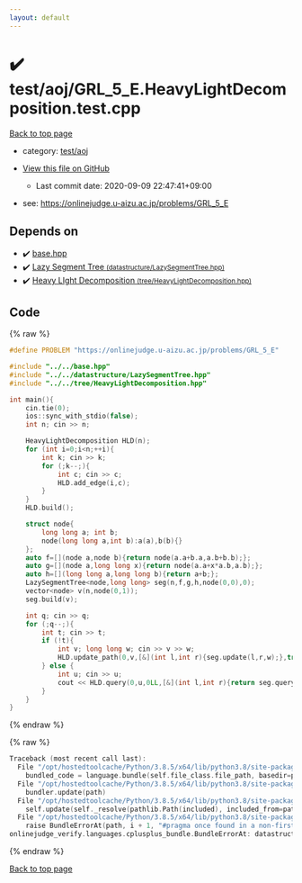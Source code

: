 ```yaml
---
layout: default
---
```


<!-- mathjax config similar to math.stackexchange -->
<script type="text/javascript" async
  src="https://cdnjs.cloudflare.com/ajax/libs/mathjax/2.7.5/MathJax.js?config=TeX-MML-AM_CHTML">
</script>
<script type="text/x-mathjax-config">
  MathJax.Hub.Config({
    TeX: { equationNumbers: { autoNumber: "AMS" }},
    tex2jax: {
      inlineMath: [ ['$','$'] ],
      processEscapes: true
    },
    "HTML-CSS": { matchFontHeight: false },
    displayAlign: "left",
    displayIndent: "2em"
  });
</script>

<script type="text/javascript" src="https://cdnjs.cloudflare.com/ajax/libs/jquery/3.4.1/jquery.min.js"></script>
<script src="https://cdn.jsdelivr.net/npm/jquery-balloon-js@1.1.2/jquery.balloon.min.js" integrity="sha256-ZEYs9VrgAeNuPvs15E39OsyOJaIkXEEt10fzxJ20+2I=" crossorigin="anonymous"></script>
<script type="text/javascript" src="../../../assets/js/copy-button.js"></script>
<link rel="stylesheet" href="../../../assets/css/copy-button.css" />


# :heavy_check_mark: test/aoj/GRL_5_E.HeavyLightDecomposition.test.cpp

<a href="../../../index.html">Back to top page</a>

* category: <a href="../../../index.html#0d0c91c0cca30af9c1c9faef0cf04aa9">test/aoj</a>
* <a href="{{ site.github.repository_url }}/blob/master/test/aoj/GRL_5_E.HeavyLightDecomposition.test.cpp">View this file on GitHub</a>
    - Last commit date: 2020-09-09 22:47:41+09:00


* see: <a href="https://onlinejudge.u-aizu.ac.jp/problems/GRL_5_E">https://onlinejudge.u-aizu.ac.jp/problems/GRL_5_E</a>


## Depends on

* :heavy_check_mark: <a href="../../../library/base.hpp.html">base.hpp</a>
* :heavy_check_mark: <a href="../../../library/datastructure/LazySegmentTree.hpp.html">Lazy Segment Tree <small>(datastructure/LazySegmentTree.hpp)</small></a>
* :heavy_check_mark: <a href="../../../library/tree/HeavyLightDecomposition.hpp.html">Heavy LIght Decomposition <small>(tree/HeavyLightDecomposition.hpp)</small></a>


## Code

<a id="unbundled"></a>
{% raw %}
```cpp
#define PROBLEM "https://onlinejudge.u-aizu.ac.jp/problems/GRL_5_E"

#include "../../base.hpp"
#include "../../datastructure/LazySegmentTree.hpp"
#include "../../tree/HeavyLightDecomposition.hpp"

int main(){
    cin.tie(0);
    ios::sync_with_stdio(false);
    int n; cin >> n;

    HeavyLightDecomposition HLD(n);
    for (int i=0;i<n;++i){
        int k; cin >> k;
        for (;k--;){
            int c; cin >> c;
            HLD.add_edge(i,c);
        }
    }
    HLD.build();

    struct node{
        long long a; int b;
        node(long long a,int b):a(a),b(b){}
    };
    auto f=[](node a,node b){return node(a.a+b.a,a.b+b.b);};
    auto g=[](node a,long long x){return node(a.a+x*a.b,a.b);};
    auto h=[](long long a,long long b){return a+b;};
    LazySegmentTree<node,long long> seg(n,f,g,h,node(0,0),0);
    vector<node> v(n,node(0,1));
    seg.build(v);

    int q; cin >> q;
    for (;q--;){
        int t; cin >> t;
        if (!t){
            int v; long long w; cin >> v >> w;
            HLD.update_path(0,v,[&](int l,int r){seg.update(l,r,w);},true);
        } else {
            int u; cin >> u;
            cout << HLD.query(0,u,0LL,[&](int l,int r){return seg.query(l,r).a;},h) << '\n';
        }
    }
}
```
{% endraw %}

<a id="bundled"></a>
{% raw %}
```cpp
Traceback (most recent call last):
  File "/opt/hostedtoolcache/Python/3.8.5/x64/lib/python3.8/site-packages/onlinejudge_verify/docs.py", line 349, in write_contents
    bundled_code = language.bundle(self.file_class.file_path, basedir=pathlib.Path.cwd())
  File "/opt/hostedtoolcache/Python/3.8.5/x64/lib/python3.8/site-packages/onlinejudge_verify/languages/cplusplus.py", line 185, in bundle
    bundler.update(path)
  File "/opt/hostedtoolcache/Python/3.8.5/x64/lib/python3.8/site-packages/onlinejudge_verify/languages/cplusplus_bundle.py", line 399, in update
    self.update(self._resolve(pathlib.Path(included), included_from=path))
  File "/opt/hostedtoolcache/Python/3.8.5/x64/lib/python3.8/site-packages/onlinejudge_verify/languages/cplusplus_bundle.py", line 310, in update
    raise BundleErrorAt(path, i + 1, "#pragma once found in a non-first line")
onlinejudge_verify.languages.cplusplus_bundle.BundleErrorAt: datastructure/LazySegmentTree.hpp: line 6: #pragma once found in a non-first line

```
{% endraw %}

<a href="../../../index.html">Back to top page</a>

